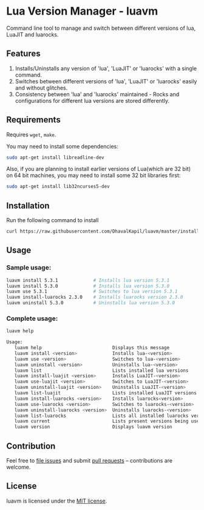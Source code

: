 # Lua Version Manager - luavm

Command line tool to manage and switch between different versions of lua, LuaJIT and luarocks.

## Features

1. Installs/Uninstalls any version of 'lua', 'LuaJIT' or 'luarocks' with a single command.
2. Switches between different versions of 'lua', 'LuaJIT' or 'luarocks' easily and without glitches.
3. Consistency between 'lua' and 'luarocks' maintained - Rocks and configurations for different lua versions are stored differently.

## Requirements

Requires `wget`, `make`.

You may need to install some dependencies:

```sh
sudo apt-get install libreadline-dev 
```

Also, if you are planning to install earlier versions of Lua(which are 32 bit) on 64 bit machines, you may need to install some 32 bit libraries first: 

```sh
sudo apt-get install lib32ncurses5-dev
```


## Installation

Run the following command to install

```sh
curl https://raw.githubusercontent.com/DhavalKapil/luavm/master/install.sh | bash
```

## Usage

### Sample usage:

```sh
luavm install 5.3.1             # Installs lua version 5.3.1
luavm install 5.3.0             # Installs lua version 5.3.0
luavm use 5.3.1                 # Switches to lua version 5.3.1
luavm install-luarocks 2.3.0    # Installs luarocks version 2.3.0
luavm uninstall 5.3.0           # Uninstalls lua version 5.3.0
```

### Complete usage:

```sh
luavm help

Usage:
   luavm help                          Displays this message
   luavm install <version>             Installs lua-<version>
   luavm use <version>                 Switches to lua-<version>
   luavm uninstall <version>           Uninstalls lua-<version>
   luavm list                          Lists installed lua versions
   luavm install-luajit <version>      Installs LuaJIT-<version>
   luavm use-luajit <version>          Switches to LuaJIT-<version>
   luavm uninstall-luajit <version>    Uninstalls LuaJIT-<version>
   luavm list-luajit                   Lists installed LuaJIT versions
   luavm install-luarocks <version>    Installs luarocks<version>
   luavm use-luarocks <version>        Switches to luarocks-<version>
   luavm uninstall-luarocks <version>  Uninstalls luarocks-<version>
   luavm list-luarocks                 Lists all installed luarocks versions
   luavm current                       Lists present versions being used
   luavm version                       Displays luavm version
```

## Contribution

Feel free to [file issues](https://github.com/DhavalKapil/luavm/issues) and submit [pull requests](https://github.com/DhavalKapil/luavm/pulls) – contributions are welcome.

## License

luavm is licensed under the [MIT license](http://dhaval.mit-license.org/).
